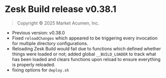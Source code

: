 # Zesk Build release v0.38.1

> Copyright &copy; 2025 Market Acumen, Inc.

- Previous version: v0.38.0
- Fixed `reloadChanges` which appeared to be triggering every invocation for multiple directory configurations.
- Reloading Zesk Build would fail due to functions which defined whether things were loaded or not; added global
  `__BUILD_LOADER` to track what has been loaded and clears functions upon reload to ensure everything is properly
  reloaded.
- fixing options for `deploy.sh`